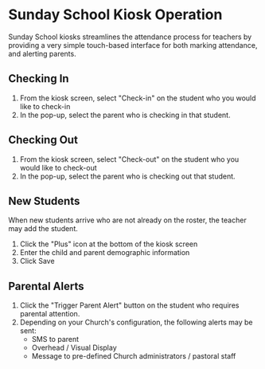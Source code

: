 # Sunday School Kiosk Operation

Sunday School kiosks streamlines the attendance process for teachers by providing a very simple touch-based interface for both marking attendance, and alerting parents.

## Checking In

1. From the kiosk screen, select "Check-in" on the student who you would like to check-in
2. In the pop-up, select the parent who is checking in that student. 

## Checking Out

1. From the kiosk screen, select "Check-out" on the student who you would like to check-out
2. In the pop-up, select the parent who is checking out that student. 

## New Students   

When new students arrive who are not already on the roster, the teacher may add the student.

1. Click the "Plus" icon at the bottom of the kiosk screen
2. Enter the child and parent demographic information
3. Click Save

## Parental Alerts

1. Click the "Trigger Parent Alert" button on the student who requires parental attention.
2. Depending on your Church's configuration, the following alerts may be sent:
    *  SMS to parent
    *  Overhead / Visual Display
    *  Message to pre-defined Church administrators / pastoral staff


